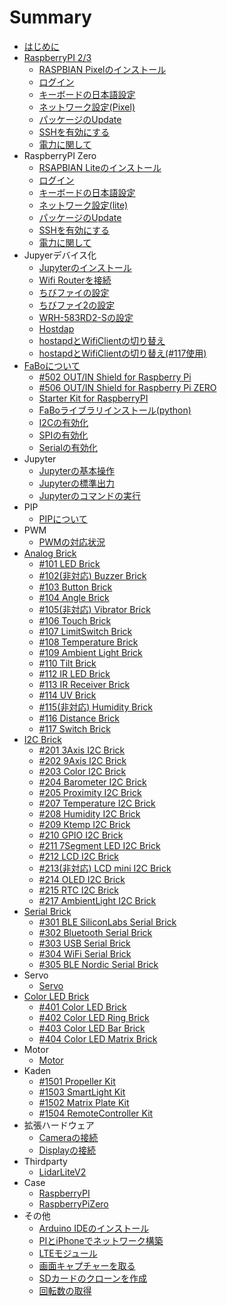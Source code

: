 # Summary

* [はじめに](README.md)
* [RaspberryPI 2/3](dev/pi/rappi.md)
    * [RASPBIAN Pixelのインストール](dev/pi/install_pixel.md)
    * [ログイン](dev/pi/login.md)
    * [キーボードの日本語設定](dev/pi/keyboard.md)
    * [ネットワーク設定(Pixel)](dev/pi/wifi_pixel.md)
    * [パッケージのUpdate](dev/pi/update.md)
    * [SSHを有効にする](dev/pi/ssh.md)
    * [電力に関して](dev/pi/power.md)
* RaspberryPI Zero
    * [RSAPBIAN Liteのインストール](/dev/pi/install_lite.md)
    * [ログイン](dev/pi/login.md)
    * [キーボードの日本語設定](dev/pi/keyboard.md)
    * [ネットワーク設定(lite)](dev/pi/wifi_lite.md)
    * [パッケージのUpdate](dev/pi/update.md)
    * [SSHを有効にする](dev/pi/ssh.md)
    * [電力に関して](dev/pi/power.md)
* Jupyerデバイス化
    * [Jupyterのインストール](dev/pi/jupyter.md)
    * [Wifi Routerを接続](dev/pi/router.md)
    * [ちびファイの設定](dev/pi/chibi.md)
    * [ちびファイ2の設定](dev/pi/chibi2.md)
    * [WRH-583RD2-Sの設定](dev/pi/elecom.md)
    * [Hostdap](dev/pi/hostdap.md)
    * [hostapdとWifiClientの切り替え](dev/pi/hostapd_sw1.md)
    * [hostapdとWifiClientの切り替え(#117使用)](dev/pi/hostapd_sw2.md)
* [FaBoについて](fabo/README.md)
    * [#502 OUT/IN Shield for Raspberry Pi](dev/pi/502_shield_outin_raspberrypi.md)
    * [#506 OUT/IN Shield for Raspberry Pi ZERO](dev/pi/506_shield_outin_raspberrypizero.md)
    * [Starter Kit for RaspberryPI](fabo/003_starterkit_raspberrypi.md)
    * [FaBoライブラリインストール(python)](dev/pi/install_library.md)
    * [I2Cの有効化](dev/pi/i2c.md)
    * [SPIの有効化](dev/pi/spi.md)
    * [Serialの有効化](dev/pi/serial.md)
* Jupyter
    * [Jupyterの基本操作](dev/pi/jupyter_helloworld.md)
    * [Jupyterの標準出力](dev/pi/jupyter_print.md)
    * [Jupyterのコマンドの実行](dev/pi/jupyter_cmd.md)
* PIP
    * [PIPについて](dev/pi/pip.md)
* PWM
    * [PWMの対応状況](dev/pi/pwm.md)
* [Analog Brick](https://github.com/FaBoPlatform/RaspberryPIDocs/blob/master/brick_analog/AnalogBrick.ipynb)
    * [#101 LED Brick](brick_analog/101_brick_analog_led.md)
    * [#102(非対応) Buzzer Brick](brick_analog/102_brick_analog_buzzer.md)
    * [#103 Button Brick](brick_analog/103_brick_analog_button.md)
    * [#104 Angle Brick](brick_analog/104_brick_analog_angle.md)
    * [#105(非対応) Vibrator Brick](brick_analog/105_brick_analog_vibrator.md)
    * [#106 Touch Brick](brick_analog/106_brick_analog_touch.md)
    * [#107 LimitSwitch Brick](brick_analog/107_brick_analog_limitswitch.md)
    * [#108 Temperature Brick](brick_analog/108_brick_analog_temperature.md)
    * [#109 Ambient Light Brick](brick_analog/109_brick_analog_ambientlight.md)
    * [#110 Tilt Brick](brick_analog/110_brick_analog_tilt.md)
    * [#112 IR LED Brick](brick_analog/112_brick_analog_ir_led.md)
    * [#113 IR Receiver Brick](brick_analog/113_brick_analog_ir_receive.md)
    * [#114 UV Brick](brick_analog/114_brick_analog_uv.md)
    * [#115(非対応) Humidity Brick](brick_analog/115_brick_analog_humidity.md)
    * [#116 Distance Brick](brick_analog/116_brick_analog_distance.md)
    * [#117 Switch Brick](brick_analog/117_brick_analog_slideswitch.md)
* [I2C Brick](brick_i2c/README.md)
    * [#201 3Axis I2C Brick](brick_i2c/201_brick_i2c_3axis.md)
    * [#202 9Axis I2C Brick](brick_i2c/202_brick_i2c_9axis.md)
    * [#203 Color I2C Brick](brick_i2c/203_brick_i2c_color.md)
    * [#204 Barometer I2C Brick](brick_i2c/204_brick_i2c_barometer.md)
    * [#205 Proximity I2C Brick](brick_i2c/205_brick_i2c_proximity.md)
    * [#207 Temperature I2C Brick](brick_i2c/207_brick_i2c_temperature.md)
    * [#208 Humidity I2C Brick](brick_i2c/208_brick_i2c_humidity.md)
    * [#209 Ktemp I2C Brick](brick_i2c/209_brick_i2c_ktemp.md)
    * [#210 GPIO I2C Brick](brick_i2c/210_brick_i2c_gpio.md)
    * [#211 7Segment LED I2C Brick](brick_i2c/211_brick_i2c_7seg.md)
    * [#212 LCD I2C Brick](brick_i2c/212_brick_i2c_lcd.md)
    * [#213(非対応) LCD mini I2C Brick](brick_i2c/213_brick_i2c_lcd_mini.md)
    * [#214 OLED I2C Brick](brick_i2c/214_brick_i2c_oled.md)
    * [#215 RTC I2C Brick](brick_i2c/215_brick_i2c_rtc.md)
    * [#217 AmbientLight I2C Brick](brick_i2c/217_brick_i2c_ambientlight.md)
* [Serial Brick](brick_serial/serial_brick.md)
    * [#301 BLE SiliconLabs Serial Brick](brick_serial/301_brick_serial_ble.md)
    * [#302 Bluetooth Serial Brick](brick_serial/302_brick_serial_bluetooth.md)
    * [#303 USB Serial Brick](brick_serial/304_brick_serial_usb.md)
    * [#304 WiFi Serial Brick](brick_serial/305_brick_serial_wifi.md)
    * [#305 BLE Nordic Serial Brick](brick_serial/307_brick_serial_nordic.md)
* Servo
    * [Servo](servo/servo.md)
* [Color LED Brick](brick_color/3pin_led_brick.md)
    * [#401 Color LED Brick](brick_color/401_brick_3pin_led.md)
    * [#402 Color LED Ring Brick](brick_color/402_brick_3pin_led_circle.md)
    * [#403 Color LED Bar Brick](brick_color/403_brick_3pin_led_bar.md)
    * [#404 Color LED Matrix Brick](brick_color/404_brick_3pin_led_matrix.md)
* Motor
    * [Motor](motor/motor.md)
* Kaden
    * [#1501 Propeller Kit](kit_kaden/1501_kit_propeller.md)
    * [#1503 SmartLight Kit](kit_kaden/1503_kit_smartlight.md)
    * [#1502 Matrix Plate Kit](kit_kaden/1502_kit_matrix_plate.md)
    * [#1504 RemoteController Kit](kit_kaden/1504_kit_remotecontroller.md)
* 拡張ハードウェア
    * [Cameraの接続](dev/pi/camera.md)
    * [Displayの接続](dev/pi/display.md)
* Thirdparty
    * [LidarLiteV2](thirdparty/lidarlite.md)
* Case
    * [RaspberryPI](1104_case_raspberrypi.md)
    * [RaspberryPiZero](1111_case_raspberrypi_zero.md)
* その他
    * [Arduino IDEのインストール](dev/pi/arduino.md)
    * [PIとiPhoneでネットワーク構築](dev/pi/usb.md)
    * [LTEモジュール](dev/pi/lte.md)
    * [画面キャプチャーを取る](dev/pi/capture.md)
    * [SDカードのクローンを作成](dev/pi/clone.md)
    * [回転数の取得](measure_rot/measure.md)
 

